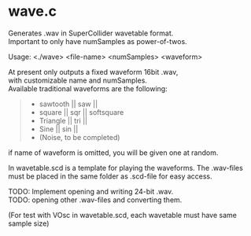 # wave.c
Generates .wav in SuperCollider wavetable format.<br/>
Important to only have numSamples as power-of-twos.<br/>

Usage: \<./wave\> \<file-name\> \<numSamples\> \<waveform\>

At present only outputs a fixed waveform 16bit .wav, <br/>
with customizable name and numSamples. <br/>
Available traditional waveforms are the following:<br/>
>    - sawtooth || saw ||
>    - square   || sqr || softsquare
>    - Triangle || tri ||
>    - Sine     || sin ||
>    - (Noise, to be completed)<br/>
  
  if name of waveform is omitted, you will be given one at random.
  
  In wavetable.scd is a template for playing the waveforms.
  The .wav-files must be placed in the same folder as .scd-file for 
  easy access.<br/>

 TODO: Implement opening and writing 24-bit .wav.<br/>
 TODO: opening other .wav-files and converting them.<br/> 
 
 (For test with VOsc in wavetable.scd, each wavetable must have same sample size)
